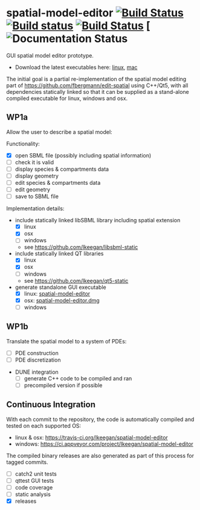 # spatial-model-editor [![Build Status](https://travis-ci.org/lkeegan/spatial-model-editor.svg?branch=master)](https://travis-ci.org/lkeegan/spatial-model-editor) [![Build status](https://ci.appveyor.com/api/projects/status/0m87yyaalrrj5ndn?svg=true)](https://ci.appveyor.com/project/lkeegan/spatial-model-editor) [![Build Status](https://dev.azure.com/liam0322/spatial-model-editor/_apis/build/status/lkeegan.spatial-model-editor?branchName=master)](https://dev.azure.com/liam0322/spatial-model-editor/_build/latest?definitionId=1&branchName=master) [![Documentation Status](https://readthedocs.org/projects/spatial-model-editor/badge/)

GUI spatial model editor prototype.

  - Download the latest executables here: [linux](https://github.com/lkeegan/spatial-model-editor/releases/latest/download/spatial-model-editor), [mac](https://github.com/lkeegan/spatial-model-editor/releases/latest/download/spatial-model-editor.dmg)

The initial goal is a partial re-implementation of the spatial model editing part of https://github.com/fbergmann/edit-spatial using C++/Qt5, with all dependencies statically linked so that it can be supplied as a stand-alone compiled executable for linux, windows and osx.

## WP1a
Allow the user to describe a spatial model:

Functionality:
  - [x] open SBML file (possibly including spatial information)
  - [ ] check it is valid
  - [ ] display species & compartments data
  - [ ] display geometry
  - [ ] edit species & compartments data
  - [ ] edit geometry
  - [ ] save to SBML file

Implementation details:
  - include statically linked libSBML library including spatial extension
    - [x] linux
    - [x] osx
    - [ ] windows
    - see https://github.com/lkeegan/libsbml-static
  - include statically linked QT libraries
    - [x] linux
    - [x] osx
    - [ ] windows
    - see https://github.com/lkeegan/qt5-static
  - generate standalone GUI executable
    - [x] linux: [spatial-model-editor](https://github.com/lkeegan/spatial-model-editor/releases/latest/download/spatial-model-editor)
    - [x] osx: [spatial-model-editor.dmg](https://github.com/lkeegan/spatial-model-editor/releases/latest/download/spatial-model-editor.dmg)
    - [ ] windows

## WP1b
Translate the spatial model to a system of PDEs:

  - [ ] PDE construction
  - [ ] PDE discretization
  - DUNE integration
    - [ ] generate C++ code to be compiled and ran
    - [ ] precompiled version if possible

## Continuous Integration

With each commit to the repository, the code is automatically compiled and tested on each supported OS:

  - linux & osx: https://travis-ci.org/lkeegan/spatial-model-editor
  - windows: https://ci.appveyor.com/project/lkeegan/spatial-model-editor

The compiled binary releases are also generated as part of this process for tagged commits.

  - [ ] catch2 unit tests
  - [ ] qttest GUI tests
  - [ ] code coverage
  - [ ] static analysis
  - [x] releases
